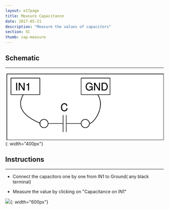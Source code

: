 ```yaml
---
layout: e17page
title: Measure Capacitance
date: 2017-05-21
description: "Measure the values of capacitors"
section: SC
thumb: cap-measure
---
```


## Schematic
___
![](images/schematics/cap-measure.png){: width="400px"}

## Instructions
___
- Connect the capacitors one by one from IN1 to Ground( any black terminal)

- Measure the value by clicking on "Capacitance on IN1"

![](images/photographs/cap-measure.jpg){: width="600px"}


